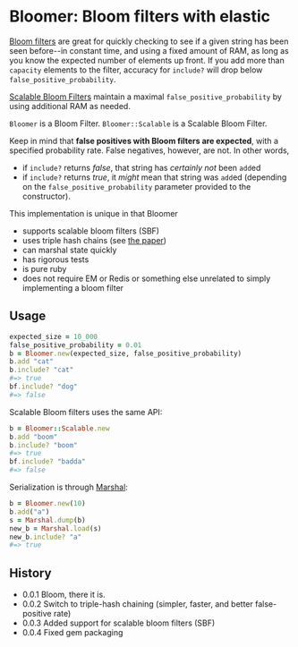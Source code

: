 # Bloomer: Bloom filters with elastic

[Bloom filters](http://en.wikipedia.org/wiki/Bloom_filter) are great for quickly checking to see if
a given string has been seen before--in constant time, and using a fixed amount of RAM, as long
as you know the expected number of elements up front. If you add more than ```capacity``` elements to the filter,
accuracy for ```include?``` will drop below ```false_positive_probability```.

[Scalable Bloom Filters](http://gsd.di.uminho.pt/members/cbm/ps/dbloom.pdf) maintain a maximal ```false_positive_probability```
by using additional RAM as needed.

```Bloomer``` is a Bloom Filter. ```Bloomer::Scalable``` is a Scalable Bloom Filter.

Keep in mind that **false positives with Bloom filters are expected**, with a specified probability rate.
False negatives, however, are not. In other words,

* if ```include?``` returns *false*, that string has *certainly not* been ```add```ed
* if ```include?``` returns *true*, it *might* mean that string was ```add```ed (depending on the
```false_positive_probability``` parameter provided to the constructor).

This implementation is unique in that Bloomer

* supports scalable bloom filters (SBF)
* uses triple hash chains (see [the paper](http://www.ccs.neu.edu/home/pete/pub/bloom-filters-verification.pdf))
* can marshal state quickly
* has rigorous tests
* is pure ruby
* does not require EM or Redis or something else unrelated to simply implementing a bloom filter

## Usage

```ruby
expected_size = 10_000
false_positive_probability = 0.01
b = Bloomer.new(expected_size, false_positive_probability)
b.add "cat"
b.include? "cat"
#=> true
bf.include? "dog"
#=> false
```

Scalable Bloom filters uses the same API:

```ruby
b = Bloomer::Scalable.new
b.add "boom"
b.include? "boom"
#=> true
bf.include? "badda"
#=> false
```

Serialization is through [Marshal](http://ruby-doc.org/core-1.8.7/Marshal.html):

```ruby
b = Bloomer.new(10)
b.add("a")
s = Marshal.dump(b)
new_b = Marshal.load(s)
new_b.include? "a"
#=> true
```

## History

* 0.0.1 Bloom, there it is.
* 0.0.2 Switch to triple-hash chaining (simpler, faster, and better false-positive rate)
* 0.0.3 Added support for scalable bloom filters (SBF)
* 0.0.4 Fixed gem packaging

